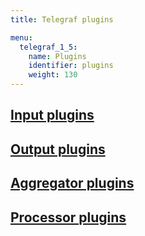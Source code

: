 ```yaml
---
title: Telegraf plugins

menu:
  telegraf_1_5:
    name: Plugins
    identifier: plugins
    weight: 130
---
```


## [Input plugins](/telegraf/v1.5/plugins/inputs/)

## [Output plugins](/telegraf/v1.5/plugins/outputs/)

## [Aggregator plugins](/telegraf/v1.5/plugins/aggregators/)

## [Processor plugins](/telegraf/v1.5/plugins/processors/)
